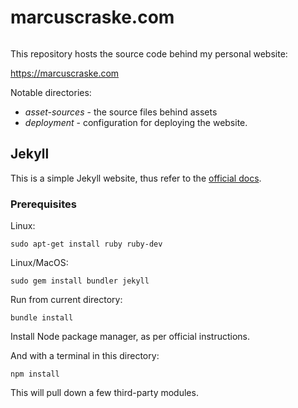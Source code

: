 # marcuscraske.com

<a href="LICENSE">
    <img src="https://img.shields.io/badge/license-MIT-blue.svg" alt="" />
</a>

This repository hosts the source code behind my personal website:

<https://marcuscraske.com>

Notable directories:
- *asset-sources* - the source files behind assets
- *deployment* - configuration for deploying the website.


## Jekyll
This is a simple Jekyll website, thus refer to the
[official docs](https://jekyllrb.com/docs/).

### Prerequisites
Linux:

````
sudo apt-get install ruby ruby-dev
````

Linux/MacOS:
````
sudo gem install bundler jekyll
````

Run from current directory:

````
bundle install
````

Install Node package manager, as per official instructions.

And with a terminal in this directory:
````
npm install
````

This will pull down a few third-party modules.
